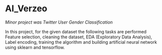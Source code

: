 # AI_Verzeo

*Minor project was Twitter User Gender Classification*

In this project, for the given dataset the following tasks are performed Feature selection, cleaning the dataset, EDA (Exploratory Data Analysis), Label encoding, training the algorithm and building artificial neural network using sklearn and tensorflow.
